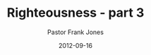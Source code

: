 ---
lunr: "true"
title: "Righteousness - part 3"
author: "Pastor Frank Jones"
postDate: "09-16-2012"
date: 2012-09-16
category: "sermons"
slug: "2012/09/09162012_FFC"
icon: microphone
audioLink: "09162012_FFC"
tags: [righteousness]
mp3: "09162012_FFC/09162012.mp3"
ogg: "09162012_FFC/09162012.ogg"
linkurl: "https://archive.org/download/09162012_FFC/09162012_FFC_files.xml"
ipath: "https://archive.org/download/09162012_FFC/09162012.mp3"
layout: sermon.html
---